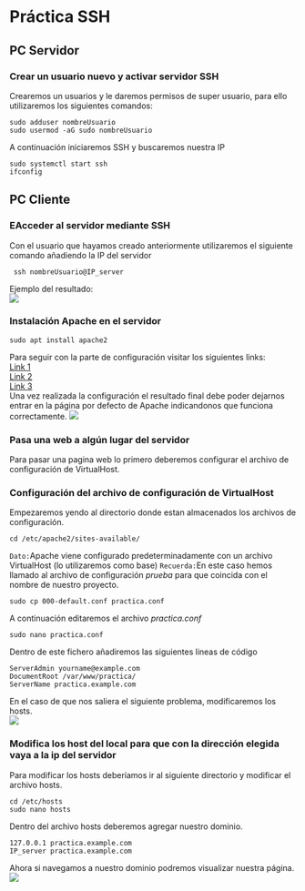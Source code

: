 # Práctica SSH
## PC Servidor
### Crear un usuario nuevo y activar servidor SSH
Crearemos un usuarios y le daremos permisos de super usuario, para ello utilizaremos los siguientes comandos:
```
sudo adduser nombreUsuario
sudo usermod -aG sudo nombreUsuario
```
A continuación iniciaremos SSH y buscaremos nuestra IP
```
sudo systemctl start ssh
ifconfig
```
## PC Cliente
### EAcceder al servidor mediante SSH
Con el usuario que hayamos creado anteriormente utilizaremos el siguiente comando añadiendo la IP del servidor
```
 ssh nombreUsuario@IP_server
```
Ejemplo del resultado:  
![](https://lh4.googleusercontent.com/TNsVTUC0cZELaz4gkRVRkzdJ1steWeVl0OZgFnN9ImzW6cQ8fzxVSbBUbao7YH0JxEY=w2400)

### Instalación Apache en el servidor
```
sudo apt install apache2
```
Para seguir con la parte de configuración visitar los siguientes links:  
[Link 1](https://github.com/Sebi16/Portfolio_DAW/edit/main/Ejercicios/Apache.md)  
[Link 2](https://github.com/odembiliov/UD1-GitHub-y-MarkDown/blob/main/Actividades/InstalacionApache.md)  
[Link 3]()  
Una vez realizada la configuración el resultado final debe poder dejarnos entrar en la página por defecto de Apache indicandonos que funciona correctamente.
![](https://lh6.googleusercontent.com/EkLnHS4MUgv2FCAyIICw4MH-9dhSr0GIaDu1nGuanYg3rEACEn9CHF2qdNxh34zxyXo=w2400)
### Pasa una web a algún lugar del servidor
Para pasar una pagina web lo primero deberemos configurar el archivo de configuración de VirtualHost.
### Configuración del archivo de configuración de VirtualHost
Empezaremos yendo al directorio donde estan almacenados los archivos de configuración.
```
cd /etc/apache2/sites-available/
```
`Dato:`Apache viene configurado predeterminadamente con un archivo VirtualHost (lo utilizaremos como base)
`Recuerda:`En este caso hemos llamado al archivo de configuración _prueba_ para que coincida con el nombre de nuestro proyecto.
```
sudo cp 000-default.conf practica.conf
```
A continuación editaremos el archivo _practica.conf_
```
sudo nano practica.conf
```
Dentro de este fichero añadiremos las siguientes lineas de código
```
ServerAdmin yourname@example.com
DocumentRoot /var/www/practica/
ServerName practica.example.com
```
En el caso de que nos saliera el siguiente problema, modificaremos los hosts.  
![](https://www.desarrollolibre.net/public/images/example/apache/sitio-caido.png?ezimgfmt=rs:300x225/rscb1/ng:webp/ngcb1)
### Modifica los host del local para que con la dirección elegida vaya a la ip del servidor
Para modificar los hosts deberíamos ir al siguiente directorio y modificar el archivo hosts.
```
cd /etc/hosts
sudo nano hosts
```
Dentro del archivo hosts deberemos agregar nuestro dominio.
```
127.0.0.1 practica.example.com
IP_server practica.example.com
```
Ahora si navegamos a nuestro dominio podremos visualizar nuestra página.
![](https://lh4.googleusercontent.com/ySvXjjaQJqoquzbNBg5hu7l_w5Yw8L7BIWXcx7RqLimRBo5DZXWZqcU3OKkSbY9iwb8=w2400)
